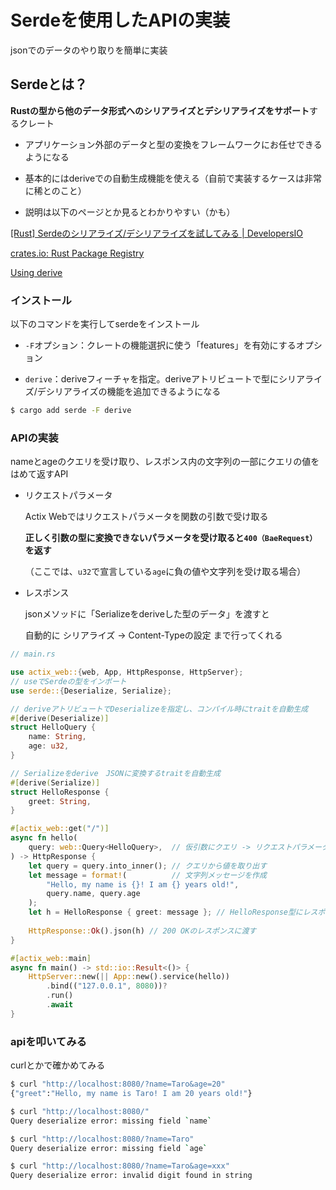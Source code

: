 # Serdeを使用したAPIの実装
jsonでのデータのやり取りを簡単に実装

## Serdeとは？
**Rustの型から他のデータ形式へのシリアライズとデシリアライズをサポート**するクレート

- アプリケーション外部のデータと型の変換をフレームワークにお任せできるようになる

- 基本的にはderiveでの自動生成機能を使える（自前で実装するケースは非常に稀とのこと）

- 説明は以下のページとか見るとわかりやすい（かも）

[[Rust] Serdeのシリアライズ/デシリアライズを試してみる | DevelopersIO](https://dev.classmethod.jp/articles/rust-serde-getting-started/)

[crates.io: Rust Package Registry](https://crates.io/crates/serde)

[Using derive](https://serde.rs/derive.html)

### インストール
以下のコマンドを実行してserdeをインストール

- `-F`オプション：クレートの機能選択に使う「features」を有効にするオプション

- `derive`：deriveフィーチャを指定。deriveアトリビュートで型にシリアライズ/デシリアライズの機能を追加できるようになる

```bash
$ cargo add serde -F derive
```

### APIの実装

nameとageのクエリを受け取り、レスポンス内の文字列の一部にクエリの値をはめて返すAPI

- リクエストパラメータ
    
    Actix Webではリクエストパラメータを関数の引数で受け取る
    
    **正しく引数の型に変換できないパラメータを受け取ると`400（BaeRequest）`を返す**
    
    （ここでは、`u32`で宣言している`age`に負の値や文字列を受け取る場合）
    
- レスポンス
    
    jsonメソッドに「Serializeをderiveした型のデータ」を渡すと
    
    自動的に シリアライズ → Content-Typeの設定 まで行ってくれる
    

```rust
// main.rs

use actix_web::{web, App, HttpResponse, HttpServer};
// useでSerdeの型をインポート
use serde::{Deserialize, Serialize};

// deriveアトリビュートでDeserializeを指定し、コンパイル時にtraitを自動生成
#[derive(Deserialize)]
struct HelloQuery {
    name: String,
    age: u32,
}

// Serializeをderive　JSONに変換するtraitを自動生成
#[derive(Serialize)]
struct HelloResponse {
    greet: String,
}

#[actix_web::get("/")]
async fn hello(
    query: web::Query<HelloQuery>,  // 仮引数にクエリ -> リクエストパラメータを引数で受け取る
) -> HttpResponse {
    let query = query.into_inner(); // クエリから値を取り出す
    let message = format!(          // 文字列メッセージを作成
        "Hello, my name is {}! I am {} years old!",
        query.name, query.age
    );
    let h = HelloResponse { greet: message }; // HelloResponse型にレスポンスするメッセージ入れ
		
    HttpResponse::Ok().json(h) // 200 OKのレスポンスに渡す
}

#[actix_web::main]
async fn main() -> std::io::Result<()> {
    HttpServer::new(|| App::new().service(hello))
        .bind(("127.0.0.1", 8080))?
        .run()
        .await
}
```

### apiを叩いてみる

curlとかで確かめてみる

```bash
$ curl "http://localhost:8080/?name=Taro&age=20"
{"greet":"Hello, my name is Taro! I am 20 years old!"}

$ curl "http://localhost:8080/"
Query deserialize error: missing field `name`

$ curl "http://localhost:8080/?name=Taro"
Query deserialize error: missing field `age`

$ curl "http://localhost:8080/?name=Taro&age=xxx"
Query deserialize error: invalid digit found in string
```